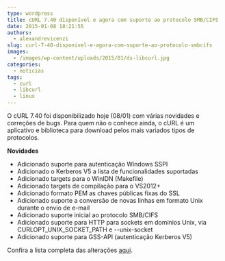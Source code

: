 ```yaml
---
type: wordpress
title: cURL 7.40 disponível e agora com suporte ao protocolo SMB/CIFS
date: 2015-01-08 18:21:55
authors:
  - alexandrevicenzi
slug: curl-7-40-disponivel-e-agora-com-suporte-ao-protocolo-smbcifs
images:
  - /images/wp-content/uploads/2015/01/ds-libcurl.jpg
categories:
  - noticias
tags:
  - curl
  - libcurl
  - linux
---
```


O cURL 7.40 foi disponibilizado hoje (08/01) com várias novidades e correções de bugs. Para quem não o conhece ainda, o cURL é um aplicativo e biblioteca para download pelos mais variados tipos de protocolos.

<strong>Novidades</strong>
<ul>
	<li>Adicionado suporte para autenticação Windows SSPI</li>
	<li>Adicionado o Kerberos V5 a lista de funcionalidades suportadas</li>
	<li>Adicionado targets para o WinIDN (Makefile)</li>
	<li>Adicionado targets de compilação para o VS2012+</li>
	<li>Adicionado formato PEM as chaves públicas fixas do SSL</li>
	<li>Adicionado suporte a conversão de novas linhas em formato Unix durante o envio de e-mail</li>
	<li>Adicionado suporte inicial ao protocolo SMB/CIFS</li>
	<li>Adicionado suporte para HTTP para sockets em domínios Unix, via CURLOPT_UNIX_SOCKET_PATH e --unix-socket</li>
	<li>Adicionado suporte para GSS-API (autenticação Kerberos V5)</li>
</ul>
Confira a lista completa das alterações <a href="http://curl.haxx.se/changes.html#7_40_0" target="_blank">aqui</a>.

